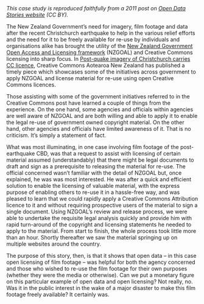 <html><body><em>This case study is reproduced faithfully from a 2011 post on <a href="http://opendatastories.org/2011/05/the-christchurch-earthquake-nzgoal-and-creative-commons/">Open Data Stories website</a> (CC BY).</em>



The New Zealand Government’s need for imagery, film footage and data after the recent Christchurch earthquake to help in the various relief efforts and the need for it to be freely available for re-use by individuals and organisations alike has brought the utility of the <a href="http://e.govt.nz/policy/nzgoal">New Zealand Government Open Access and Licensing framework</a> (NZGOAL) and Creative Commons licensing into sharp focus. In <a href="http://creativecommons.org.nz/news_and_events/news/post_quake_imagery_of_christchurch_carries_cc_licence">Post-quake imagery of Christchurch carries CC licence</a>, Creative Commons Aotearoa New Zealand has published a timely piece which showcases some of the initiatives across government to apply NZGOAL and license material for re-use using open Creative Commons licences.



Those assisting with some of the government initiatives referred to in the Creative Commons post have learned a couple of things from the experience. On the one hand, some agencies and officials within agencies are well aware of NZGOAL and are both willing and able to apply it to enable the legal re-use of government owned copyright material. On the other hand, other agencies and officials have limited awareness of it. That is no criticism. It’s simply a statement of fact.



What was most illuminating, in one case involving film footage of the post-earthquake CBD, was that a request to assist with licensing of certain material assumed (understandably) that there might be legal documents to draft and sign as a prerequisite to releasing the material for re-use. The official concerned wasn’t familiar with the detail of NZGOAL but, once explained, he was was most interested. He was after a quick and efficient solution to enable the licensing of valuable material, with the express purpose of enabling others to re-use it in a hassle-free way, and was pleased to learn that we could rapidly apply a Creative Commons Attribution licence to it and without requiring prospective users of the material to sign a single document. Using NZGOAL’s review and release process, we were able to undertake the requisite legal analysis quickly and provide him with rapid turn-around of the copyright and licensing statements he needed to apply to the material. From start to finish, the whole process took little more than an hour. Shortly thereafter we saw the material springing up on multiple websites around the country.



The purpose of this story, then, is that it shows that open data – in this case open licensing of film footage – was helpful for both the agency concerned and those who wished to re-use the film footage for their own purposes (whether they were the media or otherwise). Can we put a monetary figure on this particular example of open data and open licensing? Not really, no. Was it in the public interest in the wake of a major disaster to make this film footage freely available? It certainly was.</body></html>